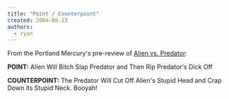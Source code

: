```yaml
---
title: "Point / Counterpoint"
created: 2004-08-13
authors:
  - ryan
---
```


From the Portland Mercury's pre-review of [Alien vs. Predator](http://www.portlandmercury.com/2004-08-12/film.html):

**POINT:** Alien Will Bitch Slap Predator and Then Rip Predator's Dick Off

**COUNTERPOINT:** The Predator Will Cut Off Alien's Stupid Head and Crap Down its Stupid Neck. Booyah!
